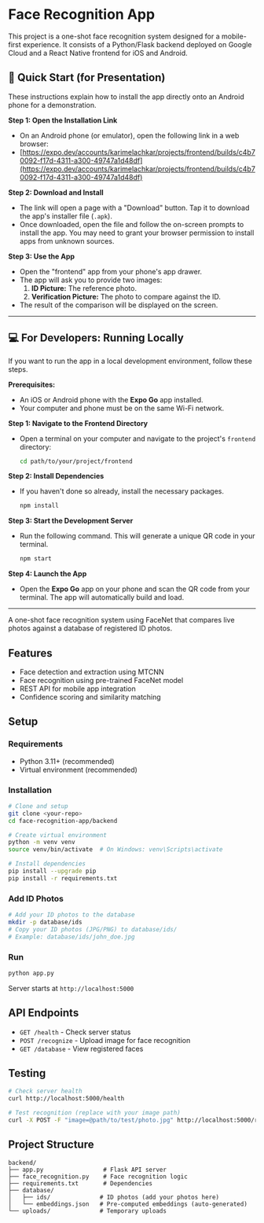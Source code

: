 # Face Recognition App

This project is a one-shot face recognition system designed for a mobile-first experience. It consists of a Python/Flask backend deployed on Google Cloud and a React Native frontend for iOS and Android.

## 🚀 Quick Start (for Presentation)

These instructions explain how to install the app directly onto an Android phone for a demonstration.

**Step 1: Open the Installation Link**

- On an Android phone (or emulator), open the following link in a web browser:
- [https://expo.dev/accounts/karimelachkar/projects/frontend/builds/c4b70092-f17d-4311-a300-49747a1d48df](https://expo.dev/accounts/karimelachkar/projects/frontend/builds/c4b70092-f17d-4311-a300-49747a1d48df)

**Step 2: Download and Install**

- The link will open a page with a "Download" button. Tap it to download the app's installer file (`.apk`).
- Once downloaded, open the file and follow the on-screen prompts to install the app. You may need to grant your browser permission to install apps from unknown sources.

**Step 3: Use the App**

- Open the "frontend" app from your phone's app drawer.
- The app will ask you to provide two images:
  1.  **ID Picture:** The reference photo.
  2.  **Verification Picture:** The photo to compare against the ID.
- The result of the comparison will be displayed on the screen.

---

## 💻 For Developers: Running Locally

If you want to run the app in a local development environment, follow these steps.

**Prerequisites:**

- An iOS or Android phone with the **Expo Go** app installed.
- Your computer and phone must be on the same Wi-Fi network.

**Step 1: Navigate to the Frontend Directory**

- Open a terminal on your computer and navigate to the project's `frontend` directory:
  ```bash
  cd path/to/your/project/frontend
  ```

**Step 2: Install Dependencies**

- If you haven't done so already, install the necessary packages.
  ```bash
  npm install
  ```

**Step 3: Start the Development Server**

- Run the following command. This will generate a unique QR code in your terminal.
  ```bash
  npm start
  ```

**Step 4: Launch the App**

- Open the **Expo Go** app on your phone and scan the QR code from your terminal. The app will automatically build and load.

---

A one-shot face recognition system using FaceNet that compares live photos against a database of registered ID photos.

## Features

- Face detection and extraction using MTCNN
- Face recognition using pre-trained FaceNet model
- REST API for mobile app integration
- Confidence scoring and similarity matching

## Setup

### Requirements

- Python 3.11+ (recommended)
- Virtual environment (recommended)

### Installation

```bash
# Clone and setup
git clone <your-repo>
cd face-recognition-app/backend

# Create virtual environment
python -m venv venv
source venv/bin/activate  # On Windows: venv\Scripts\activate

# Install dependencies
pip install --upgrade pip
pip install -r requirements.txt
```

### Add ID Photos

```bash
# Add your ID photos to the database
mkdir -p database/ids
# Copy your ID photos (JPG/PNG) to database/ids/
# Example: database/ids/john_doe.jpg
```

### Run

```bash
python app.py
```

Server starts at `http://localhost:5000`

## API Endpoints

- `GET /health` - Check server status
- `POST /recognize` - Upload image for face recognition
- `GET /database` - View registered faces

## Testing

```bash
# Check server health
curl http://localhost:5000/health

# Test recognition (replace with your image path)
curl -X POST -F "image=@path/to/test/photo.jpg" http://localhost:5000/recognize
```

## Project Structure

```
backend/
├── app.py                 # Flask API server
├── face_recognition.py    # Face recognition logic
├── requirements.txt       # Dependencies
├── database/
│   ├── ids/              # ID photos (add your photos here)
│   └── embeddings.json   # Pre-computed embeddings (auto-generated)
└── uploads/              # Temporary uploads
```

